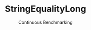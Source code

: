 ---
layout: docu
title: StringEqualityLong
subtitle: Continuous Benchmarking
selected: String
expanded: Benchmarking
benchmark: /individual_results/StringEqualityLong.html
---